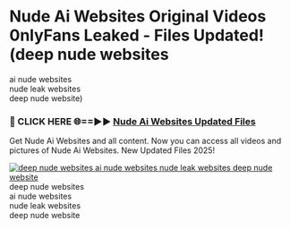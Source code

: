 # Nude Ai Websites Original Videos 0nlyFans Leaked - Files Updated! (deep nude websites<br>
ai nude websites<br>
nude leak websites<br>
deep nude website)

<h3>🔴 CLICK HERE 🌐==►► <a href="https://tinyurl.com/2p9ay9w9" rel="nofollow">Nude Ai Websites Updated Files</a></h3>

Get Nude Ai Websites and all content. Now you can access all videos and pictures of Nude Ai Websites. New Updated Files 2025!

[![deep nude websites<br>
ai nude websites<br>
nude leak websites<br>
deep nude website](https://i.imgur.com/KQgVmj3.gif)](https://tinyurl.com/2p9ay9w9)
deep nude websites<br>
ai nude websites<br>
nude leak websites<br>
deep nude website